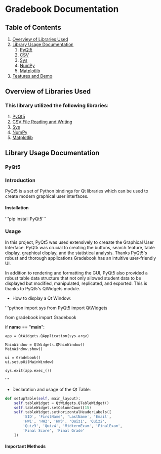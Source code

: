 # Gradebook Documentation 

## Table of Contents

1. [Overview of Libraries Used](#Overview-of-libraries-used)   
2. [Library Usage Documentation](#Library-Usage-Documentation)
   1. [PyQt5](#pyqt5)
   2. [CSV](#csv)
   3. [Sys](#sys)
   4. [NumPy](#numpy)
   5. [Matplotlib](#matplotlib)
3. [Features and Demo](#Features-and-Demo)

## Overview of Libraries Used

### This library utilized the following libraries: 

1. [PyQt5](https://www.pythonguis.com/search/?q=PyQt5)
2. [CSV File Reading and Writing](https://docs.python.org/3/library/csv.html)
3. [Sys](https://docs.python.org/2/library/sys.html)
4. [NumPy](https://numpy.org/doc/stable/reference/generated/numpy.mean.html)
5. [Matplotlib](https://matplotlib.org/cheatsheets/_images/cheatsheets-1.png)

## Library Usage Documentation

### PyQt5 

### Introduction 

PyQt5 is a set of Python bindings for Qt libraries which can be used to create modern graphical user interfaces.

#### Installation

'''pip install PyQt5```

### Usage

In this project, PyQt5 was used extensively to creaate the Graphical User Interface. PyQt5 was crucial to creating the buttons, search feature, table display, graphical display, and the statistical analysis. Thanks PyQt5's robust and thorough applications Gradebook has an intuitive user-friendly UI. 

In addition to rendering and formatting the GUI, PyQt5 also provided a robust table data structure that not only allowed student data to be displayed but modified, manipulated, replicated, and exported. This is thanks to PyQt5's QWidgets module. 

- How to display a Qt Window:

'''python
import sys
from PyQt5 import QtWidgets

from gradebook import Gradebook

if __name__ == "__main__":

    app = QtWidgets.QApplication(sys.argv)

    MainWindow = QtWidgets.QMainWindow()
    MainWindow.show()

    ui = Gradebook()
    ui.setupUi(MainWindow)

    sys.exit(app.exec_())
'''

- Declaration and usage of the Qt Table:

```python
def setupTable(self, main_layout):
    self.tableWidget = QtWidgets.QTableWidget()
    self.tableWidget.setColumnCount(15)
    self.tableWidget.setHorizontalHeaderLabels([
        'SID', 'FirstName', 'LastName', 'Email',
        'HW1', 'HW2', 'HW3', 'Quiz1', 'Quiz2',
        'Quiz3', 'Quiz4', 'MidtermExam', 'FinalExam',
        'Final Score', 'Final Grade'
    ])
```

#### Important Methods

